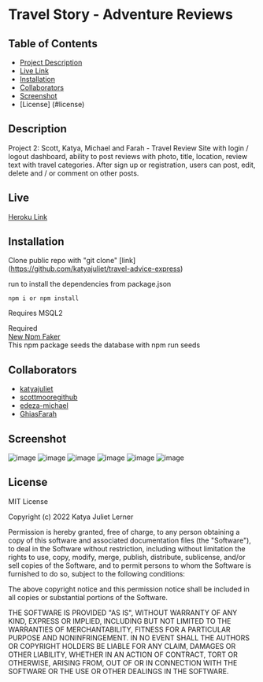 # Travel Story - Adventure Reviews

## Table of Contents
* [Project Description](#Description)
* [Live Link](#Live)
* [Installation](#Installation)
* [Collaborators](#Collaborators)
* [Screenshot](#Screenshot)
* [License] (#license)

## Description
Project 2: Scott, Katya, Michael and Farah - Travel Review Site with login / logout dashboard, ability to post reviews with photo, title, location, review text with travel categories. After sign up or registration, users can post, edit, delete and / or comment on other posts.

## Live
[Heroku Link](https://adventure-reviews.herokuapp.com/)

## Installation
Clone public repo with "git clone" [link] (https://github.com/katyajuliet/travel-advice-express)

run to install the dependencies from package.json

```
npm i or npm install

```
Requires MSQL2 

Required <br>
[New Npm Faker](https://fakerjs.dev/guide/)<br>
This npm package seeds the database with npm run seeds

## Collaborators
* [katyajuliet](https://github.com/katyajuliet)
* [scottmooregithub](https://github.com/scottmooregithub)
* [edeza-michael](https://github.com/edeza-michael)
* [GhiasFarah](https://github.com/GhiasFarah)

## Screenshot
![image](https://github.com/katyajuliet/travel-advice-express/blob/main/public/image/travel-story-1.png)
![image](https://raw.githubusercontent.com/katyajuliet/travel-advice-express/main/public/image/travel-story-2.png)
![image](https://github.com/katyajuliet/travel-advice-express/blob/main/public/image/travel-story-3.png)
![image](https://github.com/katyajuliet/travel-advice-express/blob/main/public/image/travel-story-4.png)
![image](https://github.com/katyajuliet/travel-advice-express/blob/main/public/image/travel-story-5.png)
![image](https://github.com/katyajuliet/travel-advice-express/blob/main/public/image/travel-story-6.png)

## License
MIT License

Copyright (c) 2022 Katya Juliet Lerner

Permission is hereby granted, free of charge, to any person obtaining a copy
of this software and associated documentation files (the "Software"), to deal
in the Software without restriction, including without limitation the rights
to use, copy, modify, merge, publish, distribute, sublicense, and/or sell
copies of the Software, and to permit persons to whom the Software is
furnished to do so, subject to the following conditions:

The above copyright notice and this permission notice shall be included in all
copies or substantial portions of the Software.

THE SOFTWARE IS PROVIDED "AS IS", WITHOUT WARRANTY OF ANY KIND, EXPRESS OR
IMPLIED, INCLUDING BUT NOT LIMITED TO THE WARRANTIES OF MERCHANTABILITY,
FITNESS FOR A PARTICULAR PURPOSE AND NONINFRINGEMENT. IN NO EVENT SHALL THE
AUTHORS OR COPYRIGHT HOLDERS BE LIABLE FOR ANY CLAIM, DAMAGES OR OTHER
LIABILITY, WHETHER IN AN ACTION OF CONTRACT, TORT OR OTHERWISE, ARISING FROM,
OUT OF OR IN CONNECTION WITH THE SOFTWARE OR THE USE OR OTHER DEALINGS IN THE
SOFTWARE.
